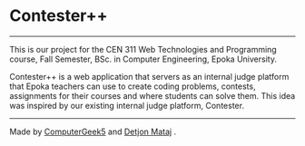 # Contester++

---

This is our project for the CEN 311 Web Technologies and Programming course, Fall Semester, BSc. in Computer Engineering,
Epoka University.

Contester++ is a web application that servers as an internal judge platform that Epoka teachers can use to
create coding problems, contests, assignments for their courses and where students can solve them. This idea was inspired
by our existing internal judge platform, Contester.

---

Made by [ComputerGeek5](https://github.com/ComputerGeek5) and [Detjon Mataj](https://github.com/detjonmataj) .